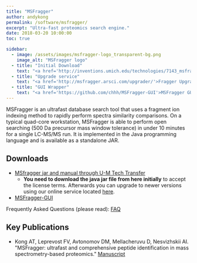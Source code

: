 ```yaml
---
title: "MSFragger"
author: andykong
permalink: /software/msfragger/
excerpt: "Ultra-fast proteomics search engine."
date: 2018-03-20 10:00:00
toc: true

sidebar:
  - image: /assets/images/msfragger-logo_transparent-bg.png
    image_alt: "MSFragger logo"
  - title: "Initial Download"
    text: "<a href='http://inventions.umich.edu/technologies/7143_msfrager-ultrafast-and-comprehensive-identification-of-peptides-from-tandem-mass-spectra/'>U-M Tech Transfer</a>"
  - title: "Upgrade service"
    text: "<a href='http://msfragger.arsci.com/upgrader/'>Fragger Upgrader</a>"
  - title: "GUI Wrapper"
    text: "<a href='https://github.com/chhh/MSFragger-GUI'>MSFragger GUI</a>"
---
```

MSFragger is an ultrafast database search tool that uses a fragment ion indexing
method to rapidly perform spectra similarity comparisons. On a typical quad-core
workstation, MSFragger is able to perform open searching (500 Da precursor mass
window tolerance) in under 10 minutes for a single LC-MS/MS run. It is
implemented in the Java programming language and is available as a standalone
JAR.

## Downloads

- [MSfragger jar and manual through U-M Tech Transfer](http://inventions.umich.edu/technologies/7143_msfrager-ultrafast-and-comprehensive-identification-of-peptides-from-tandem-mass-spectra)
  - **You need to download the java jar file from here initially** to accept the
  license terms. Afterwards you can upgrade to newer versions using our online
  service located [here](http://msfragger.arsci.com/upgrader/).
- [MSFragger-GUI](https://github.com/chhh/MSFragger-GUI)


Frequently Asked Questions (please read): [FAQ](http://nesvilab.org/msfragger.html)

## Key Publications

- Kong AT, Leprevost FV, Avtonomov DM, Mellacheruvu D, Nesvizhskii AI.
  "MSFragger: ultrafast and comprehensive peptide identification in mass
  spectrometry-based proteomics."
  [Manuscript](http://www.nature.com/nmeth/journal/vaop/ncurrent/full/nmeth.4256.html)
